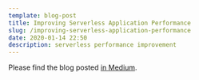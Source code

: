 ```yaml
---
template: blog-post
title: Improving Serverless Application Performance
slug: /improving-serverless-application-performance
date: 2020-01-14 22:50
description: serverless performance improvement
---
```

Please find the blog posted [in Medium](https://medium.com/thundra/improving-serverless-application-performance-f678c9b3e15a).